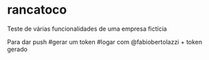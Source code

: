 # rancatoco
Teste de várias funcionalidades de uma empresa fictícia


Para dar push
#gerar um token
#logar com @fabiobertolazzi + token gerado